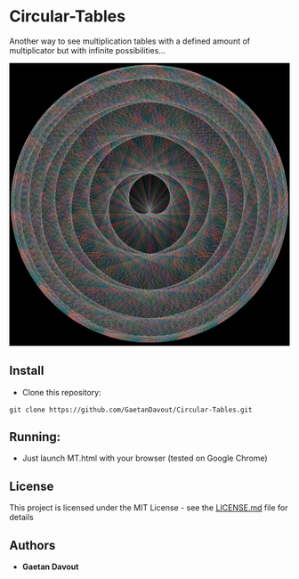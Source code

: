 # Circular-Tables
Another way to see multiplication tables with a defined amount of multiplicator but with infinite possibilities...

![](ex.png)

## Install
* Clone this repository:
```
git clone https://github.com/GaetanDavout/Circular-Tables.git
```


## Running:

* Just launch MT.html with your browser (tested on Google Chrome)


## License

This project is licensed under the MIT License - see the [LICENSE.md](LICENSE.md) file for details


## Authors

* **Gaetan Davout**
